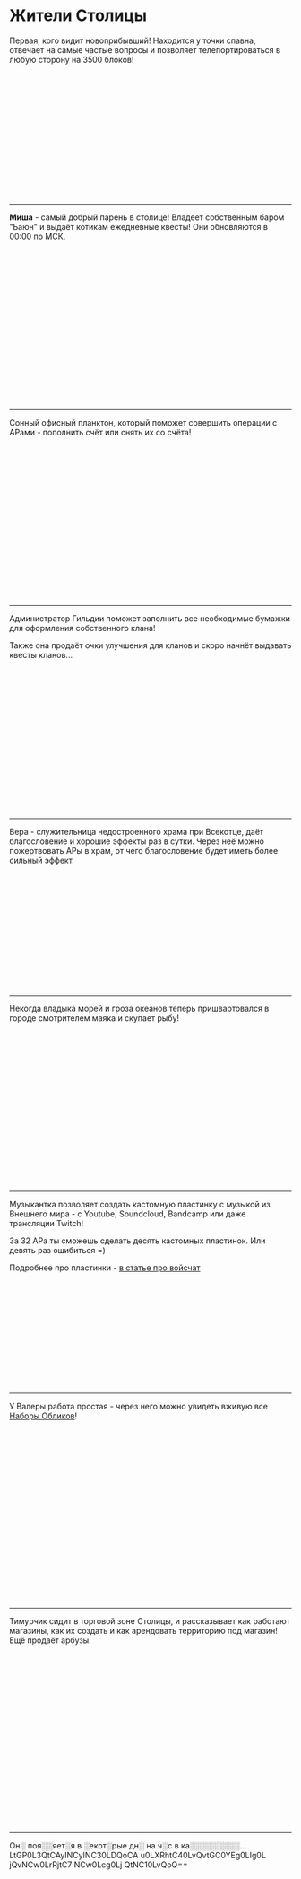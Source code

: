 
# Жители Столицы

<ItemCard>
<Card style="overflow: hidden;" class="m-0">
    <template #header>
        <Image alt="user header" src="/assets/bestiary/mobs/npc/guide.png" width="40%"/>
    </template>
    <template #title>Путеводитель</template>
    <template #content>
      <Divider />
      <h3>Механики:</h3>
      <ul>
      <li>Помощь новичкам</li>
      <li>Телепортация на 3500</li>
      </ul>
      <p>Моделька: bykkake747</p>
    </template>
</Card>
</ItemCard>

Первая, кого видит новоприбывший! Находится у точки спавна, отвечает на самые частые вопросы и позволяет телепортироваться в любую сторону на 3500 блоков!

<br><br><br><br><br><br><br><br><br><br><br><br><br>

***

<ItemCard>
<Card style="overflow: hidden;" class="m-0">
    <template #header>
        <Image alt="user header" src="/assets/bestiary/mobs/npc/bartender.png" width="40%"/>
    </template>
    <template #title>Бармен</template>
    <template #content>
      <Divider />
      <h3>Механики:</h3>
      <ul>
      <li>Квесты</li>
      <li>Бартер</li>
      </ul>
      <p>Моделька: bykkake747</p>
    </template>
</Card>
</ItemCard>

**Миша** - самый добрый парень в столице! Владеет собственным баром "Баюн" и выдаёт котикам ежедневные квесты! Они обновляются в 00:00 по МСК.

<br><br><br><br><br><br><br><br><br><br><br><br><br><br><br><br>

***

<ItemCard>
<Card style="overflow: hidden;" class="m-0">
    <template #header>
        <Image alt="user header" src="/assets/bestiary/mobs/npc/bankir.png" width="40%"/>
    </template>
    <template #title>Банкир</template>
    <template #content>
      <Divider />
      <h3>Механики:</h3>
      <ul>
      <li>Операции с АРами</li>
      </ul>
      <p>Моделька: bykkake747</p>
    </template>
</Card>
</ItemCard>

Сонный офисный планктон, который поможет совершить операции с АРами - пополнить счёт или снять их со счёта!

<br><br><br><br><br><br><br><br><br><br><br><br><br><br><br><br>

***

<ItemCard>
<Card style="overflow: hidden;" class="m-0">
    <template #header>
        <Image alt="user header" src="/assets/bestiary/mobs/npc/admin.png" width="40%"/>
    </template>
    <template #title>Администратор Гильдии</template>
    <template #content>
      <Divider />
      <h3>Механики:</h3>
      <ul>
      <li>Создание клана</li>
      <li>Покупка улучшения клана</li>
      <li><span class="gray">Квесты (WIP)</span></li>
      </ul>
      <p>Моделька: bykkake747</p>
    </template>
</Card>
</ItemCard>

Администратор Гильдии поможет заполнить все необходимые бумажки для оформления собственного клана!

Также она продаёт очки улучшения для кланов <span class="gray">и скоро начнёт выдавать квесты кланов...</span>

<br><br><br><br><br><br><br><br><br><br><br><br><br><br><br>

***

<ItemCard>
<Card style="overflow: hidden;" class="m-0">
    <template #header>
        <Image alt="user header" src="/assets/bestiary/mobs/npc/monk.png" width="40%"/>
    </template>
    <template #title>Священница</template>
    <template #content>
      <Divider />
      <h3>Механики:</h3>
      <ul>
      <li>Благословение</li>
      </ul>
      <p>Моделька: bykkake747</p>
    </template>
</Card>
</ItemCard>

Вера - служительница недостроенного храма при Всекотце, даёт благословение и хорошие эффекты раз в сутки. Через неё можно пожертвовать АРы в храм, от чего благословение будет иметь более сильный эффект.

<br><br><br><br><br><br><br><br><br><br><br><br>

***

<ItemCard>
<Card style="overflow: hidden;" class="m-0">
    <template #header>
        <Image alt="user header" src="/assets/bestiary/mobs/npc/fishman.png" width="40%"/>
    </template>
    <template #title>Рыбак</template>
    <template #content>
      <Divider />
      <h3>Механики:</h3>
      <ul>
      <li>Бартер</li>
      <li><span class="gray">Квесты (WIP)</span></li>
      </ul>
      <p>Моделька: bykkake747</p>
    </template>
</Card>
</ItemCard>

Некогда владыка морей и гроза океанов теперь пришвартовался в городе смотрителем маяка и скупает рыбу!

<br><br><br><br><br><br><br><br><br><br><br><br><br><br><br><br>

***

<ItemCard>
<Card style="overflow: hidden;" class="m-0">
    <template #header>
        <Image alt="user header" src="/assets/bestiary/mobs/npc/music.png" width="40%"/>
    </template>
    <template #title>Музыкант</template>
    <template #content>
      <Divider />
      <h3>Механики:</h3>
      <ul>
      <li>Кастомные пластинки</li>
      </ul>
      <p>Моделька: sm1lly</p>
    </template>
</Card>
</ItemCard>

Музыкантка позволяет создать кастомную пластинку с музыкой из Внешнего мира - с Youtube, Soundcloud, Bandcamp или даже трансляции Twitch!

За 32 АРа ты сможешь сделать десять кастомных пластинок. Или девять раз ошибиться =)

Подробнее про пластинки - [в статье про войсчат](/gameplay/unique/voicechat.md)

<br><br><br><br><br><br><br><br><br><br><br>

***

<ItemCard>
<Card style="overflow: hidden;" class="m-0">
    <template #header>
        <Image alt="user header" src="/assets/bestiary/mobs/npc/valera.png" width="40%"/>
    </template>
    <template #title>Валера</template>
    <template #content>
      <Divider />
      <h3>Механики:</h3>
      <ul>
      <li>Показ наборов обликов</li>
      </ul>
      <p>Скин: sm1lly</p>
    </template>
</Card>
</ItemCard>

У Валеры работа простая - через него можно увидеть вживую все [Наборы Обликов](/info/donate.md)!

<br><br><br><br><br><br><br><br><br><br><br><br><br><br><br><br><br><br>

***

<ItemCard>
<Card style="overflow: hidden;" class="m-0">
    <template #header>
        <Image alt="user header" src="/assets/bestiary/mobs/npc/timur.png" width="40%"/>
    </template>
    <template #title>Тимурчик</template>
    <template #content>
      <Divider />
      <h3>Механики:</h3>
      <ul>
      <li>Объяснение магазинов и аренды территорий</li>
      </ul>
      <p>Скин: sm1lly</p>
    </template>
</Card>
</ItemCard>

Тимурчик сидит в торговой зоне Столицы, и рассказывает как работают магазины, как их создать и как арендовать территорию под магазин! <span class="gray">Ещё продаёт арбузы.</span>

<br><br><br><br><br><br><br><br><br><br><br><br><br><br><br><br><br><br>

***

<ItemCard>
<Card style="overflow: hidden;" class="m-0">
    <template #header>
        <Image alt="user header" src="/assets/bestiary/mobs/npc/bm.png" width="40%"/>
    </template>
    <template #title>???</template>
    <template #content>
      <Divider />
      <h3>Механики:</h3>
      <ul>
      <li>Б░░т░р</li>
      <li>░░░░░░░ ░░░░░░░░░</li>
      </ul>
      <p>░░░░░░░░░░░░</p>
    </template>
</Card>
</ItemCard>

Он░ поя░░яет░я в ░екот░рые дн░ на ч░с в ка░░░░░░░░░...
LtGP0L3QtCAyINCyINC30LDQoCA
u0LXRhtC40LvQvtGC0YEg0LIg0L
jQvNCw0LrRjtC7INCw0Lcg0Lj
QtNC10LvQoQ==

<br><br><br><br><br><br><br><br><br><br><br><br><br><br>